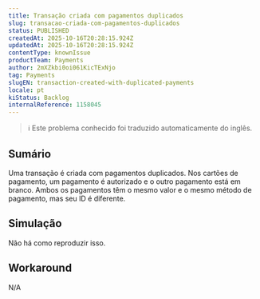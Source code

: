 ```yaml
---
title: Transação criada com pagamentos duplicados
slug: transacao-criada-com-pagamentos-duplicados
status: PUBLISHED
createdAt: 2025-10-16T20:28:15.924Z
updatedAt: 2025-10-16T20:28:15.924Z
contentType: knownIssue
productTeam: Payments
author: 2mXZkbi0oi061KicTExNjo
tag: Payments
slugEN: transaction-created-with-duplicated-payments
locale: pt
kiStatus: Backlog
internalReference: 1158045
---
```


>ℹ️ Este problema conhecido foi traduzido automaticamente do inglês.

## Sumário


Uma transação é criada com pagamentos duplicados.
Nos cartões de pagamento, um pagamento é autorizado e o outro pagamento está em branco.
Ambos os pagamentos têm o mesmo valor e o mesmo método de pagamento, mas seu ID é diferente.

## Simulação


Não há como reproduzir isso.



## Workaround


N/A




